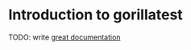 # Introduction to gorillatest

TODO: write [great documentation](http://jacobian.org/writing/what-to-write/)
